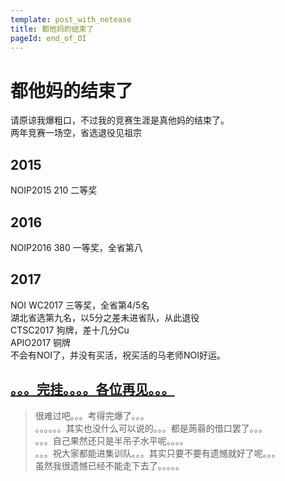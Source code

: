 ```yaml
---
template: post_with_netease
title: 都他妈的结束了
pageId: end_of_OI
---
```

# 都他妈的结束了
请原谅我爆粗口，不过我的竞赛生涯是真他妈的结束了。  
两年竞赛一场空，省选退役见祖宗

## 2015
NOIP2015 210 二等奖
## 2016
NOIP2016 380 一等奖，全省第八
## 2017
NOI WC2017 三等奖，全省第4/5名  
湖北省选第九名，以5分之差未进省队，从此退役  
CTSC2017 狗牌，差十几分Cu  
APIO2017 铜牌  
不会有NOI了，并没有买活，祝买活的马老师NOI好运。

## [。。。完挂。。。。各位再见。。。](http://wjmzbmr.com/archives/_/)
> 很难过吧。。。考得完爆了。。。  
> 。。。。。。其实也没什么可以说的。。。都是蒟蒻的借口罢了。。。  
> 。。。自己果然还只是半吊子水平呢。。。。  
> 。。。祝大家都能进集训队。。。其实只要不要有遗憾就好了呢。。。  
> 虽然我很遗憾已经不能走下去了。。。。。

<div id="__comment"></div>
